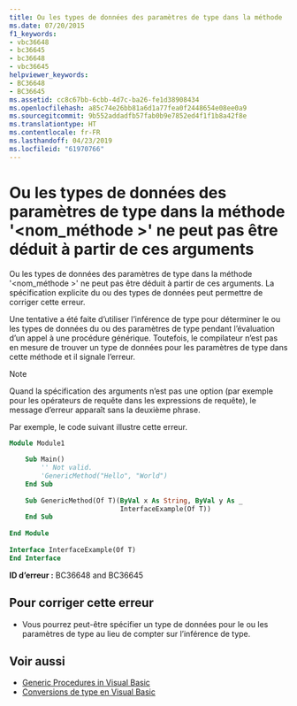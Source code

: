 ```yaml
---
title: Ou les types de données des paramètres de type dans la méthode '<methodname>' ne peut pas être déduit à partir de ces arguments
ms.date: 07/20/2015
f1_keywords:
- vbc36648
- bc36645
- bc36648
- vbc36645
helpviewer_keywords:
- BC36648
- BC36645
ms.assetid: cc8c67bb-6cbb-4d7c-ba26-fe1d38908434
ms.openlocfilehash: a85c74e26bb81a6d1a77fea0f2448654e08ee0a9
ms.sourcegitcommit: 9b552addadfb57fab0b9e7852ed4f1f1b8a42f8e
ms.translationtype: HT
ms.contentlocale: fr-FR
ms.lasthandoff: 04/23/2019
ms.locfileid: "61970766"
---
```

# <a name="data-types-of-the-type-parameters-in-method-methodname-cannot-be-inferred-from-these-arguments"></a>Ou les types de données des paramètres de type dans la méthode '\<nom_méthode >' ne peut pas être déduit à partir de ces arguments
Ou les types de données des paramètres de type dans la méthode '\<nom_méthode >' ne peut pas être déduit à partir de ces arguments. La spécification explicite du ou des types de données peut permettre de corriger cette erreur.  
  
 Une tentative a été faite d’utiliser l’inférence de type pour déterminer le ou les types de données du ou des paramètres de type pendant l’évaluation d’un appel à une procédure générique. Toutefois, le compilateur n’est pas en mesure de trouver un type de données pour les paramètres de type dans cette méthode et il signale l’erreur.  
  
> [!NOTE]
>  Quand la spécification des arguments n’est pas une option (par exemple pour les opérateurs de requête dans les expressions de requête), le message d’erreur apparaît sans la deuxième phrase.  
  
 Par exemple, le code suivant illustre cette erreur.  
  
```vb  
Module Module1  
  
    Sub Main()  
        '' Not valid.  
        'GenericMethod("Hello", "World")  
    End Sub  
  
    Sub GenericMethod(Of T)(ByVal x As String, ByVal y As _  
                            InterfaceExample(Of T))  
    End Sub  
  
End Module  
  
Interface InterfaceExample(Of T)  
End Interface  
```  
  
 **ID d’erreur :** BC36648 and BC36645  
  
## <a name="to-correct-this-error"></a>Pour corriger cette erreur  
  
- Vous pourrez peut-être spécifier un type de données pour le ou les paramètres de type au lieu de compter sur l’inférence de type.  
  
## <a name="see-also"></a>Voir aussi

- [Generic Procedures in Visual Basic](../../visual-basic/programming-guide/language-features/data-types/generic-procedures.md)
- [Conversions de type en Visual Basic](../../visual-basic/programming-guide/language-features/data-types/type-conversions.md)
